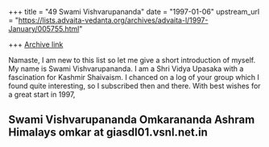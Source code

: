+++
title = "49 Swami Vishvarupananda"
date = "1997-01-06"
upstream_url = "https://lists.advaita-vedanta.org/archives/advaita-l/1997-January/005755.html"

+++
[Archive link](https://lists.advaita-vedanta.org/archives/advaita-l/1997-January/005755.html)

Namaste,
I am new to this list so let me give a short introduction of myself. My
name is Swami Vishvarupananda. I am a Shri Vidya Upasaka with a fascination
for Kashmir Shaivaism. I chanced on a log of your group which I found quite
interesting, so I subscribed then and there.
With best wishes for a great start in 1997,

Swami Vishvarupananda
Omkarananda Ashram Himalays
omkar at giasdl01.vsnl.net.in
-------------------------------------------------------------------------

